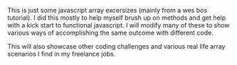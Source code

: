 This is just some javascript array excersizes (mainly from a wes bos tutorial). I did this mostly to help myself
brush up on methods and get help with a kick start to functional javascript. I will modify many of these to show various ways of accomplishing the same outcome with different code.

This will also showcase other coding challenges and various real life array scenarios I find in my freelance jobs.
